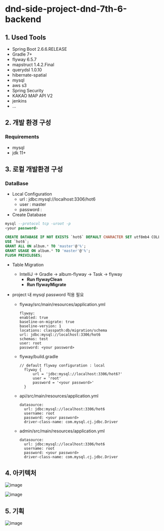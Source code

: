 # dnd-side-project-dnd-7th-6-backend

## 1. Used Tools
- Spring Boot 2.6.6.RELEASE
- Gradle 7+
- flyway 6.5.7
- mapstruct 1.4.2.Final
- querydsl 1.0.10
- hibernate-spatial
- mysql 
- aws s3
- Spring Security
- KAKAO MAP API V2
- jenkins
- ...

## 2. 개발 환경 구성
### Requirements
- mysql
- jdk 11+

## 3. 로컬 개발환경 구성
### DataBase
- Local Configuration
  - url : jdbc:mysql://localhost:3306/hot6 
  - user : master
  - password : <your password>
- Create Database
```sql
mysql --protocol tcp -uroot -p
<your password>

CREATE DATABASE IF NOT EXISTS `hot6` DEFAULT CHARACTER SET utf8mb4 COLLATE utf8mb4_general_ci;
USE `hot6`;
GRANT ALL ON album.* TO 'master'@'%';
GRANT USAGE ON album.* TO 'master'@'%';
FLUSH PRIVILEGES;
```
- Table Migration
  - IntelliJ -> Gradle -> album-flyway -> Task -> flyway 
    - **Run flywayClean**
    - **Run flywayMigrate**

- project 내 mysql password 적용 필요
  - flyway/src/main/resources/application.yml
    ```
    flyway:
    enabled: true
    baseline-on-migrate: true
    baseline-version: 1
    locations: classpath:db/migration/schema
    url: jdbc:mysql://localhost:3306/hot6
    schemas: test
    user: root
    password: <your password>

    ```
    
  - flyway/build.gradle
    ```
    // default flyway configuration : local
      flyway {
          url = 'jdbc:mysql://localhost:3306/hot6?'
          user = 'root'
          password = '<your password>'
      }
    ```
  - api/src/main/resources/application.yml
    ```
    datasource:
      url: jdbc:mysql://localhost:3306/hot6
      username: root
      password: <your password>
      driver-class-name: com.mysql.cj.jdbc.Driver
    ```
    
  - admin/src/main/resources/application.yml
    ```
    datasource:
      url: jdbc:mysql://localhost:3306/hot6
      username: root
      password: <your password>
      driver-class-name: com.mysql.cj.jdbc.Driver
    ```
## 4. 아키텍처
![image](https://user-images.githubusercontent.com/69445946/179416416-ae520270-145d-4285-81ec-24d54cdde8fd.png)

![image](https://user-images.githubusercontent.com/69445946/179416410-2a2d909a-9666-4932-a461-fac11d902f00.png)

## 5. 기획
![image](https://user-images.githubusercontent.com/69445946/181157551-6e304ae0-fdf3-4bef-aa3b-b6304b7f6a35.png)

